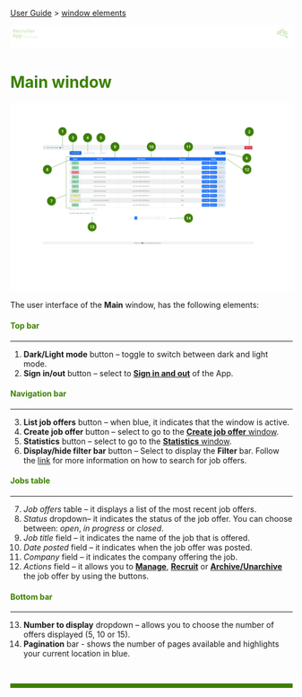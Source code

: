 [User Guide](../README.md) > [window elements](README.md)

![banner](../../attachments/peque.png)

# <span style="color:#3C8000">Main window</span>

![mainwindow](../../attachments/RAmainwindow5.png)

The user interface of the **Main** window, has the following elements:

#### <span style="color:#3C8000">Top bar</span>

---

1. **Dark/Light mode** button – toggle to switch between dark and light mode.
2. **Sign in/out** button – select to [**Sign in and out**](../How-to/How-to-authenticate.md) of the App.

#### <span style="color:#3C8000">Navigation bar</span>

---

3. **List job offers** button – when blue, it indicates that the window is active.
4. **Create job offer** button – select to go to the [**Create job offer** window](Create-job-offer-window.md).
5. **Statistics** button – select to go to the [**Statistics** window](Statistics-window.md).
6. **Display/hide filter bar** button – Select to display the **Filter** bar. Follow the [link](../How-to/How-to-search-for-job-offers.md) for more information on how to search for job offers.

#### <span style="color:#3C8000">Jobs table</span>

---

7. _Job offers_ table – it displays a list of the most recent job offers.
8. _Status_ dropdown– it indicates the status of the job offer. You can choose between: _open_, _in progress_ or _closed_.
9. _Job title_ field – it indicates the name of the job that is offered.
10. _Date posted_ field – it indicates when the job offer was posted.
11. _Company_ field – it indicates the company offering the job.
12. _Actions_ field – it allows you to [**Manage**](../How-to/How-to-manage-a-job-offer.md), [**Recruit**](../How-to/How-to-recruit-candidates.md) or [**Archive/Unarchive**](../How-to/How-to-archive-and-unarchive-a-job-offer.md) the job offer by using the buttons.

#### <span style="color:#3C8000">Bottom bar</span>

---

13. **Number to display** dropdown – allows you to choose the number of offers displayed (5, 10 or 15).
14. **Pagination** bar - shows the number of pages available and highlights your current location in blue.

<br>
<hr style="height:8px;background-color:#3C8000">
